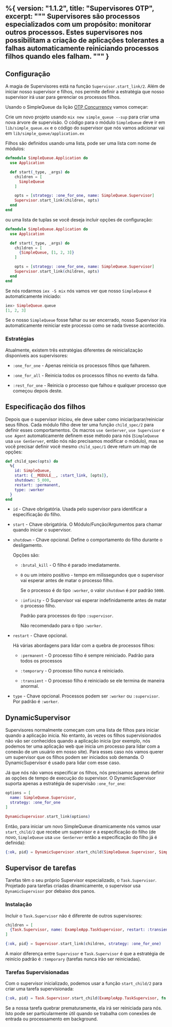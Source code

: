 %{
  version: "1.1.2",
  title: "Supervisores OTP",
  excerpt: """
  Supervisores são processos especializados com um propósito: monitorar outros processos. Estes supervisores nos possibilitam a criação de aplicações tolerantes a falhas automaticamente reiniciando processos filhos quando eles falham.
  """
}
---

## Configuração

A magia de Supervisores está na função `Supervisor.start_link/2`. Além de iniciar nosso supervisor e filhos, nos permite definir a estratégia que nosso supervisor irá usar para gerenciar os processos filhos.

Usando o SimpleQueue da lição [OTP Concurrency](/pt/lessons/advanced/otp_concurrency) vamos começar:

Crie um novo projeto usando `mix new simple_queue --sup` para criar uma nova árvore de supervisão. O código para o módulo `SimpleQueue` deve ir em `lib/simple_queue.ex` e o código do supervisor que nós vamos adicionar vai em `lib/simple_queue/application.ex`

Filhos são definidos usando uma lista, pode ser uma lista com nome de módulos:

```elixir
defmodule SimpleQueue.Application do
  use Application

  def start(_type, _args) do
    children = [
      SimpleQueue
    ]

    opts = [strategy: :one_for_one, name: SimpleQueue.Supervisor]
    Supervisor.start_link(children, opts)
  end
end
```

ou uma lista de tuplas se você deseja incluir opções de configuração:

```elixir
defmodule SimpleQueue.Application do
  use Application

  def start(_type, _args) do
    children = [
      {SimpleQueue, [1, 2, 3]}
    ]

    opts = [strategy: :one_for_one, name: SimpleQueue.Supervisor]
    Supervisor.start_link(children, opts)
  end
end
```

Se nós rodarmos `iex -S mix` nós vamos ver que nosso `SimpleQueue` é automaticamente iniciado:

```elixir
iex> SimpleQueue.queue
[1, 2, 3]
```

Se o nosso `SimpleQueue` fosse falhar ou ser encerrado, nosso Supervisor iria automaticamente reiniciar este processo como se nada tivesse acontecido.

### Estratégias

Atualmente, existem três estratégias diferentes de reinicialização disponíveis aos supervisores:

+ `:one_for_one` - Apenas reinicia os processos filhos que falharem.

+ `:one_for_all` - Reinicia todos os processos filhos no evento da falha.

+ `:rest_for_one` - Reinicia o processo que falhou e qualquer processo que começou depois deste.

## Especificação dos filhos

Depois que o supervisor iniciou, ele deve saber como iniciar/parar/reiniciar seus filhos. Cada módulo filho deve ter uma função `child_spec/2` para definir esses comportamentos. Os macros `use GenServer`, `use Supervisor` e `use Agent` automaticamente definem esse método para nós (`SimpleQueue` usa `use GenServer`, então nós não precisamos modificar o módulo), mas se você precisar definir você mesmo `child_spec/1` deve return um map de opções:

```elixir
def child_spec(opts) do
  %{
    id: SimpleQueue,
    start: {__MODULE__, :start_link, [opts]},
    shutdown: 5_000,
    restart: :permanent,
    type: :worker
  }
end
```

+ `id` - Chave obrigatória. 
  Usada pelo supervisor para identificar a especificação do filho.

+ `start` - Chave obrigatória. 
  O Módulo/Função/Argumentos para chamar quando iniciar o supervisor.

+ `shutdown` - Chave opcional. 
  Define o comportamento do filho durante o desligamento.

  Opções são:

  + `:brutal_kill` - O filho é parado imediatamente.

  + `0` ou um inteiro positivo - tempo em milissegundos que o supervisor vai esperar antes de matar o processo filho.
  
    Se o processo é do tipo `:worker`, o valor `shutdown` é por padrão `5000`.

  + `:infinity` - O Supervisor vai esperar indefinidamente antes de matar o processo filho.
  
    Padrão para processos do tipo `:supervisor`.
  
    Não recomendado para o tipo `:worker`.

+ `restart` - Chave opcional.

  Há várias abordagens para lidar com a quebra de processos filhos:

  + `:permanent` - O processo filho é sempre reiniciado.
    Padrão para todos os processos

  + `:temporary` - O processo filho nunca é reiniciado.

  + `:transient` - O processo filho é reiniciado se ele termina de maneira anormal.

+ `type` - Chave opcional.
  Processos podem  ser `:worker` ou `:supervisor`. Por padrão é `:worker`.

## DynamicSupervisor

Supervisores normalmente começam com uma lista de filhos para iniciar quando a aplicação inicia. No entanto, às vezes os filhos supervisionados não vão ser conhecidos quando a aplicação inicia (por exemplo, nós podemos ter uma aplicação web que inicia um processo para lidar com a conexão de um usuário em nosso site). Para esses caso nós vamos querer um supervisor que os filhos podem ser iniciados sob demanda. O DynamicSupervisor é usado para lidar com esse caso.

Já que nós não vamos especificar os filhos, nós precisamos apenas definir as opções de tempo de execução do supervisor. O DynamicSupervisor suporta apenas a estratégia de supervisão `:one_for_one`:

```elixir
options = [
  name: SimpleQueue.Supervisor,
  strategy: :one_for_one
]

DynamicSupervisor.start_link(options)
```

Então, para iniciar um novo SimpleQueue dinamicamente nós vamos usar `start_child/2` que recebe um supervisor e a especificação do filho (de novo, `SimpleQueue` usa `use GenServer` então a especificação do filho já é definida):

```elixir
{:ok, pid} = DynamicSupervisor.start_child(SimpleQueue.Supervisor, SimpleQueue)
```

## Supervisor de tarefas

Tarefas têm o seu próprio Supervisor especializado, o `Task.Supervisor`. Projetado para tarefas criadas dinamicamente, o supervisor usa `DynamicSupervisor` por debaixo dos panos.

### Instalação

Incluir o `Task.Supervisor` não é diferente de outros supervisores:

```elixir
children = [
  {Task.Supervisor, name: ExampleApp.TaskSupervisor, restart: :transient}
]

{:ok, pid} = Supervisor.start_link(children, strategy: :one_for_one)
```

A maior diferença entre `Supervisor` e `Task.Supervisor` é que a estratégia de reinício padrão é `:temporary` (tarefas nunca irão ser reiniciadas).

### Tarefas Supervisionadas

Com o supervisor inicializado, podemos usar a função `start_child/2` para criar uma tarefa supervisionada:

```elixir
{:ok, pid} = Task.Supervisor.start_child(ExampleApp.TaskSupervisor, fn -> background_work end)
```

Se a nossa tarefa quebrar prematuramente, ela irá ser reiniciada para nós. Isto pode ser particularmente útil quando se trabalha com conexões de entrada ou processamento em background.
